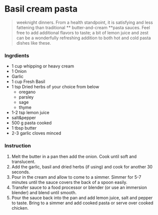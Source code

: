 # Basil cream pasta

> weeknight dinners. From a health standpoint, it is satisfying and less fattening than traditional 
** butter-and-cream **pasta sauces. Feel free to add additional flavors to taste; a bit of lemon juice and zest can be a wonderfully refreshing addition to both hot and cold pasta dishes like these.

### Ingrdients
 - 1 cup whipping or heavy cream
 - 1 Onion
 - Garlic
 - 1 cup Fresh Basil
 - 1 tsp Dried herbs of your choice from below
    - oregano
    - parsley
    - sage
    - thyme
 -  1-2 tsp lemon juice
 - salt&pepper
 - 500 g pasta cooked
 - 1 tbsp butter
 - 2-3 garlic cloves minced

### Instruction

 1. Melt the butter in a pan then add the onion. Cook until soft and translucent.
 2. Add the garlic, basil and dried herbs (if using) and cook for another 30 seconds.
 3. Pour in the cream and allow to come to a simmer. Simmer for 5-7 minutes until the sauce covers the back of a spoon easily.
 4. Transfer sauce to a food processor or blender (or use an immersion blender) and blend until smooth. 
 5. Pour the sauce back into the pan and add lemon juice, salt and pepper to taste. Bring to a simmer and add cooked pasta or serve over cooked chicken. 